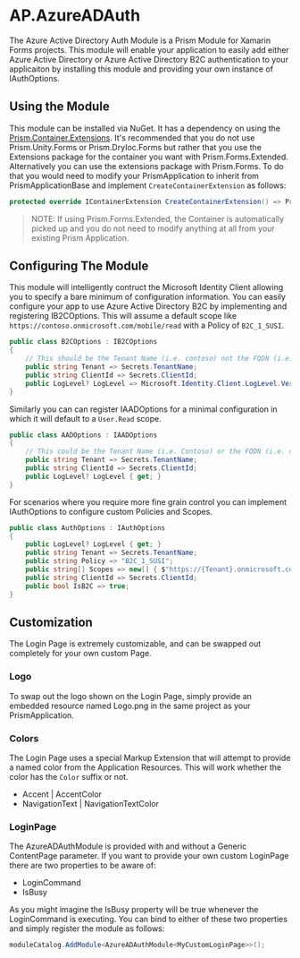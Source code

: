 # AP.AzureADAuth

The Azure Active Directory Auth Module is a Prism Module for Xamarin Forms projects. This module will enable your application to easily add either Azure Active Directory or Azure Active Directory B2C authentication to your applicaiton by installing this module and providing your own instance of IAuthOptions.

## Using the Module

This module can be installed via NuGet. It has a dependency on using the [Prism.Container.Extensions](https://github.com/dansiegel/Prism.Container.Extensions). It's recommended that you do not use Prism.Unity.Forms or Prism.DryIoc.Forms but rather that you use the Extensions package for the container you want with Prism.Forms.Extended. Alternatively you can use the extensions package with Prism.Forms. To do that you would need to modify your PrismApplication to inherit from PrismApplicationBase and implement `CreateContainerExtension` as follows:

```cs
protected override IContainerExtension CreateContainerExtension() => PrismContainerExtension.Current;
```

> NOTE: If using Prism.Forms.Extended, the Container is automatically picked up and you do not need to modify anything at all from your existing Prism Application.

## Configuring The Module

This module will intelligently contruct the Microsoft Identity Client allowing you to specify a bare minimum of configuration information. You can easily configure your app to use Azure Active Directory B2C by implementing and registering IB2COptions. This will assume a default scope like `https://contoso.onmicrosoft.com/mobile/read` with a Policy of `B2C_1_SUSI`.

```cs
public class B2COptions : IB2COptions
{
    // This should be the Tenant Name (i.e. contoso) not the FQDN (i.e. contoso.onmicrosoft.com)
    public string Tenant => Secrets.TenantName;
    public string ClientId => Secrets.ClientId;
    public LogLevel? LogLevel => Microsoft.Identity.Client.LogLevel.Verbose;
}
```

Similarly you can can register IAADOptions for a minimal configuration in which it will default to a `User.Read` scope.

```cs
public class AADOptions : IAADOptions
{
    // This could be the Tenant Name (i.e. Contoso) or the FQDN (i.e. contoso.onmicrosoft.com)
    public string Tenant => Secrets.TenantName;
    public string ClientId => Secrets.ClientId;
    public LogLevel? LogLevel { get; }
}
```

For scenarios where you require more fine grain control you can implement IAuthOptions to configure custom Policies and Scopes.

```cs
public class AuthOptions : IAuthOptions
{
    public LogLevel? LogLevel { get; }
    public string Tenant => Secrets.TenantName;
    public string Policy => "B2C_1_SUSI";
    public string[] Scopes => new[] { $"https://{Tenant}.onmicrosoft.com/mobile/read" };
    public string ClientId => Secrets.ClientId;
    public bool IsB2C => true;
}
```

## Customization

The Login Page is extremely customizable, and can be swapped out completely for your own custom Page.

### Logo

To swap out the logo shown on the Login Page, simply provide an embedded resource named Logo.png in the same project as your PrismApplication.

### Colors

The Login Page uses a special Markup Extension that will attempt to provide a named color from the Application Resources. This will work whether the color has the `Color` suffix or not.

- Accent | AccentColor
- NavigationText | NavigationTextColor

### LoginPage

The AzureADAuthModule is provided with and without a Generic ContentPage parameter. If you want to provide your own custom LoginPage there are two properties to be aware of:

- LoginCommand
- IsBusy

As you might imagine the IsBusy property will be true whenever the LoginCommand is executing. You can bind to either of these two properties and simply register the module as follows:

```cs
moduleCatalog.AddModule<AzureADAuthModule<MyCustomLoginPage>>();
```